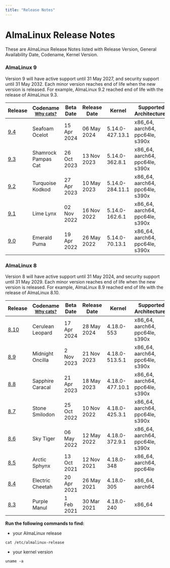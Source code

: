 ```yaml
---
title: "Release Notes"
---
```


# AlmaLinux Release Notes

These are AlmaLinux Release Notes listed with Release Version, General Availability Date, Codename, Kernel Version.

### AlmaLinux 9

Version 9 will have active support until 31 May 2027, and security support until 31 May 2032. Each minor version reaches end of life when the new version is released. For example, AlmaLinux 9.2 reached end of life with the release of AlmaLinux 9.3.

| Release | Codename <br /> <small>[Why cats?](/FAQ.html#why-does-the-almalinux-codename-include-cats)</small> | Beta Date | Release Date | Kernel | Supported Architectures |
|---|---|---|---|---|---|
| [9.4](/release-notes/9.4) | Seafoam Ocelot | 15 Apr 2024 | 06 May 2024 | 5.14.0-427.13.1 | x86_64, aarch64, ppc64le, s390x |
| [9.3](/release-notes/9.3)| Shamrock Pampas Cat | 26 Oct 2023 | 13 Nov 2023 | 5.14.0-362.8.1 | x86_64, aarch64, ppc64le, s390x |
| [9.2](/release-notes/9.2) | Turquoise Kodkod | 27 Apr 2023 | 10 May 2023 | 5.14.0-284.11.1 | x86_64, aarch64, ppc64le, s390x |
| [9.1](/release-notes/9.1) | Lime Lynx | 02 Nov 2022 | 16 Nov 2022 | 5.14.0-162.6.1 | x86_64, aarch64, ppc64le, s390x |
| [9.0](/release-notes/9.0) | Emerald Puma | 19 Apr 2022 | 26 May 2022 | 5.14.0-70.13.1 | x86_64, aarch64, ppc64le, s390x  |

### AlmaLinux 8

Version 8 will have active support until 31 May 2024, and security support until 31 May 2029. Each minor version reaches end of life when the new version is released. For example, AlmaLinux 8.9 reached end of life with the release of AlmaLinux 8.10.

| Release | Codename <br /> <small>[Why cats?](/FAQ.html#why-does-the-almalinux-codename-include-cats)</small> | Beta Date | Release Date | Kernel | Supported Architectures |
|---|---|---|---|---|---|
| [8.10](/release-notes/8.10) | Cerulean Leopard | 17 Apr 2024 | 28 May 2024 | 4.18.0-553 | x86_64, aarch64, ppc64le, s390x |
| [8.9](/release-notes/8.9) | Midnight Oncilla | 2 Nov 2023 | 21 Nov 2023 | 4.18.0-513.5.1 | x86_64, aarch64, ppc64le, s390x |
| [8.8](/release-notes/8.8) | Sapphire Caracal | 21 Apr 2023 | 18 May 2023 | 4.18.0-477.10.1 | x86_64, aarch64, ppc64le, s390x |
| [8.7](/release-notes/8.7) | Stone Smilodon | 25 Oct 2022 | 10 Nov 2022 | 4.18.0-425.3.1 | x86_64, aarch64, ppc64le, s390x |
| [8.6](/release-notes/8.6) | Sky Tiger | 06 May 2022 | 12 May 2022 | 4.18.0-372.9.1 | x86_64, aarch64, ppc64le, s390x |
| [8.5](/release-notes/8.5) | Arctic Sphynx | 13 Oct 2021 | 12 Nov 2021 | 4.18.0-348 | x86_64, aarch64, ppc64le |
| [8.4](/release-notes/8.4) | Electric Cheetah | 20 Apr 2021 | 26 May 2021 | 4.18.0-305 | x86_64, aarch64 |
| [8.3](/release-notes/8.3) | Purple Manul | 1 Feb 2021 | 30 Mar 2021 | 4.18.0-240 | x86_64 |

**Run the following commands to find:**
* your AlmaLinux release

```
cat /etc/almalinux-release
```

* your kernel version

```
uname -a
```
